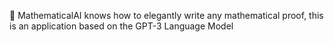 🥧 MathematicalAI knows how to elegantly write any mathematical proof, this is an application based on the GPT-3 Language Model
